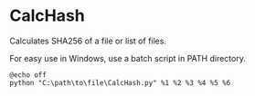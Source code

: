# CalcHash

Calculates SHA256 of a file or list of files.

For easy use in Windows, use a batch script in PATH directory.

```batch
@echo off
python "C:\path\to\file\CalcHash.py" %1 %2 %3 %4 %5 %6
```